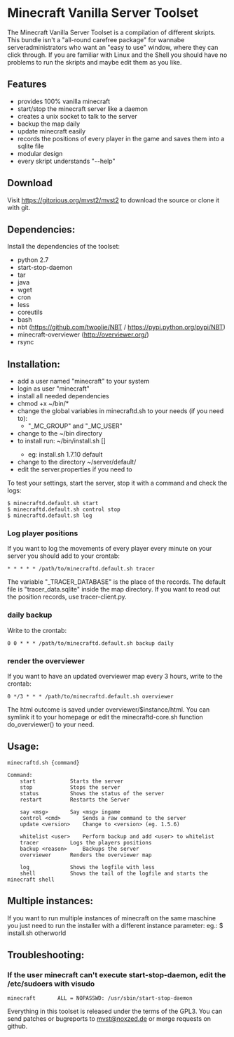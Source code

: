 Minecraft Vanilla Server Toolset
================================

The Minecraft Vanilla Server Toolset is a compilation of different skripts. This bundle isn't a "all-round carefree package" for wannabe serveradministrators who want an "easy to use" window, where they can click through. If you are familiar with Linux and the Shell you should have no problems to run the skripts and maybe edit them as you like.


Features
---------------

* provides 100% vanilla minecraft
* start/stop the minecraft server like a daemon
* creates a unix socket to talk to the server
* backup the map daily
* update minecraft easily
* records the positions of every player in the game and saves them into a sqlite file
* modular design
* every skript understands "--help"

Download
-----------------

Visit https://gitorious.org/mvst2/mvst2 to download the source or clone it with git.


Dependencies:
-----------------

Install the dependencies of the toolset:

* python 2.7
* start-stop-daemon
* tar
* java
* wget 
* cron
* less
* coreutils
* bash 
* nbt (https://github.com/twoolie/NBT / https://pypi.python.org/pypi/NBT)
* minecraft-overviewer (http://overviewer.org/)
* rsync

Installation: 
------------------

* add a user named "minecraft" to your system
* login as user "minecraft"
* install all needed dependencies
* chmod +x ~/bin/*
* change the global variables in minecraftd.sh to your needs (if you need to):
	* "\_MC\_GROUP" and "\_MC\_USER" 
* change to the ~/bin directory
* to install run: ~/bin/install.sh <version> [<instance>]
	* eg: install.sh 1.7.10 default
* change to the directory ~/server/default/
* edit the server.properties if you need to

To test your settings, start the server, stop it with a command and check the logs:

	$ minecraftd.default.sh start
	$ minecraftd.default.sh control stop
	$ minecraftd.default.sh log



### Log player positions

If you want to log the movements of every player every minute on your server you should add to your crontab:

	* * * * * /path/to/minecraftd.default.sh tracer 

The variable "\_TRACER\_DATABASE" is the place of the records. The default file is "tracer\_data.sqlite" inside the map directory. If you want to read out the position records, use tracer-client.py.

### daily backup 

Write to the crontab:

	0 0 * * * /path/to/minecraftd.default.sh backup daily

### render the overviewer 

If you want to have an updated overviewer map every 3 hours, write to the crontab:

	0 */3 * * * /path/to/minecraftd.default.sh overviewer

The html outcome is saved under overviewer/$instance/html. You can symlink it to your homepage or edit the minecraftd-core.sh function do_overviewer() to your need.


Usage:
------------------


	minecraftd.sh {command}

	Command:
		start			Starts the server
		stop			Stops the server
		status			Shows the status of the server
		restart			Restarts the Server

		say <msg>		Say <msg> ingame
		control <cmd>		Sends a raw command to the server
		update <version>	Change to <version> (eg. 1.5.6)

		whitelist <user> 	Perform backup and add <user> to whitelist
		tracer			Logs the players positions 
		backup <reason>		Backups the server
		overviewer		Renders the overviewer map

		log				Shows the logfile with less
		shell			Shows the tail of the logfile and starts the minecraft shell



Multiple instances:
-------------------

If you want to run multiple instances of minecraft on the same maschine you just need to run the installer with a different instance parameter:
eg.: $ install.sh <version> otherworld


Troubleshooting:
------------------

### If the user minecraft can't execute start-stop-daemon, edit the /etc/sudoers with visudo
	minecraft       ALL = NOPASSWD: /usr/sbin/start-stop-daemon



Everything in this toolset is released under the terms of the GPL3. You can send patches or bugreports to mvst@noxzed.de or merge requests on github.
